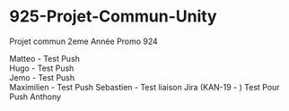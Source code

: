 # 925-Projet-Commun-Unity
Projet commun 2eme Année Promo 924

Matteo - Test Push  
Hugo - Test Push  
Jemo - Test Push  
Maximilien - Test Push
Sebastien - Test liaison Jira (KAN-19 - )
Test Pour Push Anthony